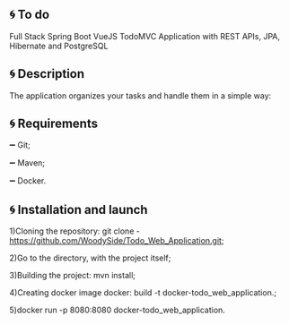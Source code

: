 :cyclone: To do
-----------
Full Stack Spring Boot VueJS TodoMVC Application with REST APIs, JPA, Hibernate and PostgreSQL



:cyclone: Description
-----------
The application organizes your tasks and handle them in a simple way: 

:cyclone: Requirements
-----------
:heavy_minus_sign: Git;

:heavy_minus_sign: Maven;

:heavy_minus_sign: Docker.

:cyclone: Installation and launch
-----------
1)Cloning the repository: git clone - https://github.com/WoodySide/Todo_Web_Application.git;

2)Go to the  directory, with the project itself;

3)Building the project: mvn install;

4)Сreating docker image docker: build -t docker-todo_web_application.;

5)docker run -p 8080:8080 docker-todo_web_application.
